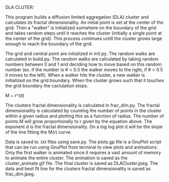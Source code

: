 DLA CLUTER:

 This program builds a diffusion limited aggregation (DLA) cluster and calculates its fractal dimensionality. An initial point is set at the center of the grid. Then a "walker"  is initialized somwhere on the boundary of the grid and takes random steps until it reaches the cluster (initially a single point at the center of the grid). This process continues untill the cluster grows large enough to reach the boundary of the grid. 

 The grid and central point are initialized in init.py. The random walks are calculated in build.py. The random walks are calculated by taking random numbers between 0 and 1 and deciding how to move based on this random number (ex. if the number is    # < 0.5 the walker moves to the right, if # > 0.5 it moves to the left). When a walker hits the cluster, a new walker is initialized on the grid boundary. When the cluster grows such that it touches the grid boundary the caclulation stops. 

 M ~ r^(d)

 The clusters fractal dimensionality is calculated in frac_dim.py. The fractal dimensionality is calculated by counting the number of points in the cluster within a given radius and plotting this as a function of radius. The number of points M will grow proportionally to r given by the equation above. The exponent d is the fractal dimensionality. On a log log plot d will be the slope of the line fitting the M(r) curve. 

 Data is saved to .txt files using save.py. The plots.gp file is a GnuPlot script that can be run using GnuPlot from terminal to view plots and animations. Only the first walker is animated since it requires a vast amount of memory to animate the entire cluster. The animation is saved as the cluster_animate.gif file. The final cluster is saved as DLACluster.jpeg. The data and best fit line for the clusters fractal dimensionality is saved as frac_dim.jpeg. 